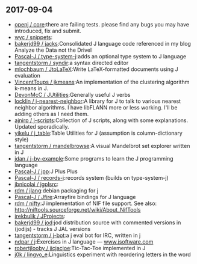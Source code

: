 ## 2017-09-04

* [openj / core](https://github.com/openj/core):there are failing tests. please find any bugs you may have introduced, fix and submit.
* [wyc / snippets](https://github.com/wyc/snippets):
* [bakerjd99 / jacks](https://github.com/bakerjd99/jacks):Consolidated J language code referenced in my blog Analyze the Data not the Drivel
* [Pascal-J / type-system-j](https://github.com/Pascal-J/type-system-j):adds an optional type system to J language
* [tangentstorm / syndir](https://github.com/tangentstorm/syndir):a syntax directed editor
* [mlochbaum / JtoLaTeX](https://github.com/mlochbaum/JtoLaTeX):Write LaTeX-formatted documents using J evaluation
* [VincentToups / jkmeans](https://github.com/VincentToups/jkmeans):An implementation of the clustering algorithm k-means in J.
* [DevonMcC / JUtilities](https://github.com/DevonMcC/JUtilities):Generally useful J verbs
* [locklin / j-nearest-neighbor](https://github.com/locklin/j-nearest-neighbor):A library for J to talk to various nearest neighbor algorithms. I have libFLANN more or less working. I'll be adding others as I need them.
* [ajnirp / j-scripts](https://github.com/ajnirp/j-scripts):Collection of J scripts, along with some explanations. Updated sporadically.
* [yikelu / j_table](https://github.com/yikelu/j_table):Table Utilities for J (assumption is column-dictionary style)
* [tangentstorm / mandelbrowse](https://github.com/tangentstorm/mandelbrowse):A visual Mandelbrot set explorer written in J
* [jdan / j-by-example](https://github.com/jdan/j-by-example):Some programs to learn the J programming language
* [Pascal-J / jpp](https://github.com/Pascal-J/jpp):J Plus Plus
* [Pascal-J / records-j](https://github.com/Pascal-J/records-j):records system (builds on type-system-j)
* [jbnicolai / jgplsrc](https://github.com/jbnicolai/jgplsrc):
* [rdm / jlang](https://github.com/rdm/jlang):debian packaging for j
* [Pascal-J / Jfire](https://github.com/Pascal-J/Jfire):Arrayfire bindings for J language
* [rdm / nifty](https://github.com/rdm/nifty):J implementation of NIF file support. See also: http://niftools.sourceforge.net/wiki/About_NifTools
* [irekbulik / JProjects](https://github.com/irekbulik/JProjects):
* [bakerjd99 / jod](https://github.com/bakerjd99/jod):jod distribution source with commented versions in (jodijs) - tracks J JAL versions
* [tangentstorm / j-bot](https://github.com/tangentstorm/j-bot):a j eval bot for IRC, written in j
* [ndpar / j](https://github.com/ndpar/j):Exercises in J language — www.jsoftware.com
* [robertjlooby / jicjacjoe](https://github.com/robertjlooby/jicjacjoe):Tic-Tac-Toe implemented in J
* [j0k / lingvo_e](https://github.com/j0k/lingvo_e):Linguistics experiment with reordering letters in the word
